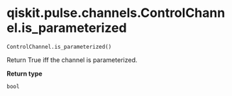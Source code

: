 # qiskit.pulse.channels.ControlChannel.is\_parameterized

`ControlChannel.is_parameterized()`

Return True iff the channel is parameterized.

**Return type**

`bool`
